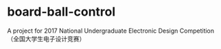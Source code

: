 # board-ball-control

A project for 2017 National Undergraduate Electronic Design Competition （全国大学生电子设计竞赛）
